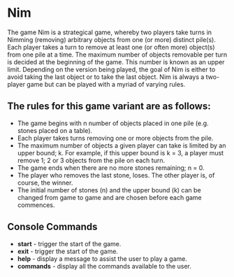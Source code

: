 # Nim #

The game Nim is a strategical game, whereby two players take turns in Nimming (removing) arbitrary
objects from one (or more) distinct pile(s). Each player takes a turn to remove at least one (or often
more) object(s) from one pile at a time. The maximum number of objects removable per turn is decided
at the beginning of the game. This number is known as an upper limit. Depending on the version being
played, the goal of Nim is either to avoid taking the last object or to take the last object. Nim is always
a two-player game but can be played with a myriad of varying rules.

## The rules for this game variant are as follows: ##
* The game begins with n number of objects placed in one pile (e.g. stones placed on a table).
* Each player takes turns removing one or more objects from the pile.
* The maximum number of objects a given player can take is limited by an upper bound; k. For
  example, if this upper bound is k = 3, a player must remove 1; 2 or 3 objects from the pile on each
  turn.
* The game ends when there are no more stones remaining; n = 0.
* The player who removes the last stone, loses. The other player is, of course, the winner.
* The initial number of stones (n) and the upper bound (k) can be changed from game to game and
  are chosen before each game commences.
  
## Console Commands ##
* __start__ - trigger the start of the game.
* __exit__ - trigger the start of the game.
* __help__ - display a message to assist the user to play a game.
* __commands__ - display all the commands available to the user.

